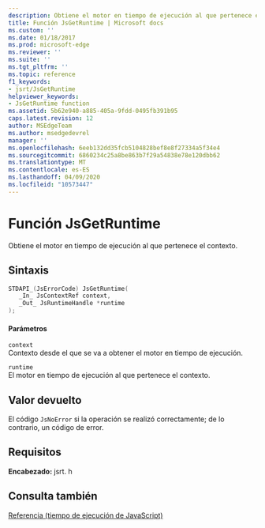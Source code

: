 ```yaml
---
description: Obtiene el motor en tiempo de ejecución al que pertenece el contexto.
title: Función JsGetRuntime | Microsoft docs
ms.custom: ''
ms.date: 01/18/2017
ms.prod: microsoft-edge
ms.reviewer: ''
ms.suite: ''
ms.tgt_pltfrm: ''
ms.topic: reference
f1_keywords:
- jsrt/JsGetRuntime
helpviewer_keywords:
- JsGetRuntime function
ms.assetid: 5b62e940-a885-405a-9fdd-0495fb391b95
caps.latest.revision: 12
author: MSEdgeTeam
ms.author: msedgedevrel
manager: ''
ms.openlocfilehash: 6eeb132dd35fcb5104828bef8e8f27334a5f34e4
ms.sourcegitcommit: 6860234c25a8be863b7f29a54838e78e120dbb62
ms.translationtype: MT
ms.contentlocale: es-ES
ms.lasthandoff: 04/09/2020
ms.locfileid: "10573447"
---
```

# Función JsGetRuntime
Obtiene el motor en tiempo de ejecución al que pertenece el contexto.  
  
## Sintaxis  
  
```cpp  
STDAPI_(JsErrorCode) JsGetRuntime(  
   _In_ JsContextRef context,  
   _Out_ JsRuntimeHandle *runtime  
);  
```  
  
#### Parámetros  
 `context`  
 Contexto desde el que se va a obtener el motor en tiempo de ejecución.  
  
 `runtime`  
 El motor en tiempo de ejecución al que pertenece el contexto.  
  
## Valor devuelto  
 El código `JsNoError` si la operación se realizó correctamente; de lo contrario, un código de error.  
  
## Requisitos  
 **Encabezado:** jsrt. h  
  
## Consulta también  
 [Referencia (tiempo de ejecución de JavaScript)](../chakra-hosting/reference-javascript-runtime.md)
